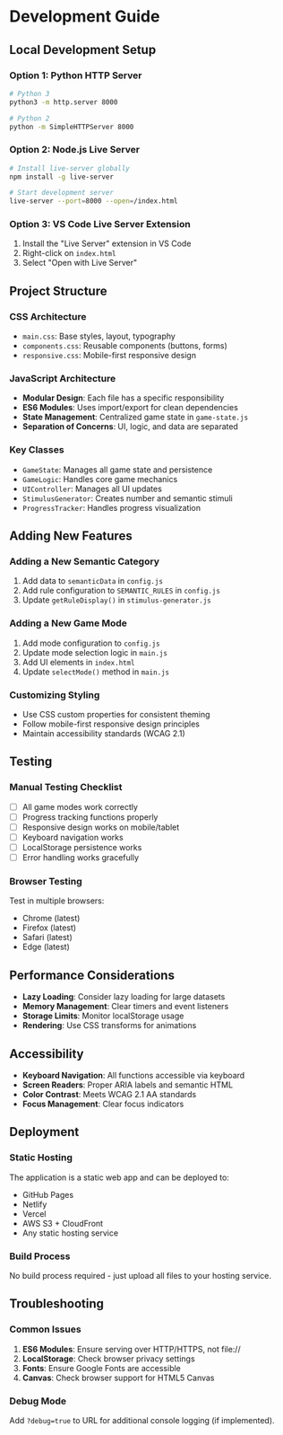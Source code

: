 # Development Guide

## Local Development Setup

### Option 1: Python HTTP Server
```bash
# Python 3
python3 -m http.server 8000

# Python 2
python -m SimpleHTTPServer 8000
```

### Option 2: Node.js Live Server
```bash
# Install live-server globally
npm install -g live-server

# Start development server
live-server --port=8000 --open=/index.html
```

### Option 3: VS Code Live Server Extension
1. Install the "Live Server" extension in VS Code
2. Right-click on `index.html`
3. Select "Open with Live Server"

## Project Structure

### CSS Architecture
- `main.css`: Base styles, layout, typography
- `components.css`: Reusable components (buttons, forms)
- `responsive.css`: Mobile-first responsive design

### JavaScript Architecture
- **Modular Design**: Each file has a specific responsibility
- **ES6 Modules**: Uses import/export for clean dependencies
- **State Management**: Centralized game state in `game-state.js`
- **Separation of Concerns**: UI, logic, and data are separated

### Key Classes
- `GameState`: Manages all game state and persistence
- `GameLogic`: Handles core game mechanics
- `UIController`: Manages all UI updates
- `StimulusGenerator`: Creates number and semantic stimuli
- `ProgressTracker`: Handles progress visualization

## Adding New Features

### Adding a New Semantic Category
1. Add data to `semanticData` in `config.js`
2. Add rule configuration to `SEMANTIC_RULES` in `config.js`
3. Update `getRuleDisplay()` in `stimulus-generator.js`

### Adding a New Game Mode
1. Add mode configuration to `config.js`
2. Update mode selection logic in `main.js`
3. Add UI elements in `index.html`
4. Update `selectMode()` method in `main.js`

### Customizing Styling
- Use CSS custom properties for consistent theming
- Follow mobile-first responsive design principles
- Maintain accessibility standards (WCAG 2.1)

## Testing

### Manual Testing Checklist
- [ ] All game modes work correctly
- [ ] Progress tracking functions properly
- [ ] Responsive design works on mobile/tablet
- [ ] Keyboard navigation works
- [ ] LocalStorage persistence works
- [ ] Error handling works gracefully

### Browser Testing
Test in multiple browsers:
- Chrome (latest)
- Firefox (latest)
- Safari (latest)
- Edge (latest)

## Performance Considerations

- **Lazy Loading**: Consider lazy loading for large datasets
- **Memory Management**: Clear timers and event listeners
- **Storage Limits**: Monitor localStorage usage
- **Rendering**: Use CSS transforms for animations

## Accessibility

- **Keyboard Navigation**: All functions accessible via keyboard
- **Screen Readers**: Proper ARIA labels and semantic HTML
- **Color Contrast**: Meets WCAG 2.1 AA standards
- **Focus Management**: Clear focus indicators

## Deployment

### Static Hosting
The application is a static web app and can be deployed to:
- GitHub Pages
- Netlify
- Vercel
- AWS S3 + CloudFront
- Any static hosting service

### Build Process
No build process required - just upload all files to your hosting service.

## Troubleshooting

### Common Issues
1. **ES6 Modules**: Ensure serving over HTTP/HTTPS, not file://
2. **LocalStorage**: Check browser privacy settings
3. **Fonts**: Ensure Google Fonts are accessible
4. **Canvas**: Check browser support for HTML5 Canvas

### Debug Mode
Add `?debug=true` to URL for additional console logging (if implemented).
